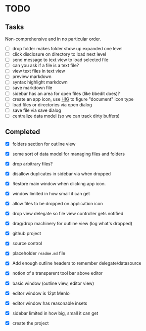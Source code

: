# TODO

## Tasks

Non-comprehensive and in no particular order.

- [ ] drop folder makes folder show up expanded one level
- [ ] click disclosure on directory to load next level
- [ ] send message to text view to load selected file
- [ ] can you ask if a file is a text file?
- [ ] view text files in text view
- [ ] preview markdown
- [ ] syntax highlight markdown
- [ ] save markdown file
- [ ] sidebar has an area for open files (like bbedit does)?
- [ ] create an app icon, use [HIG][appicon] to figure "document" icon type
- [ ] load files or directories via open dialog
- [ ] save file via save dialog
- [ ] centralize data model (so we can track dirty buffers)

## Completed

- [x] folders section for outline view
- [x] some sort of data model for managing files and folders
- [x] drop arbitrary files?
- [x] disallow duplicates in sidebar via when dropped
- [x] Restore main window when clicking app icon.
- [x] window limited in how small it can get
- [x] allow files to be dropped on application icon
- [x] drop view delegate so file view controller gets notified
- [x] drag/drop machinery for outline view (log what's dropped)
- [x] github project
- [x] source control
- [x] placeholder `readme.md` file
- [x] Add enough outline headers to remember delegate/datasource
- [x] notion of a transparent tool bar above editor
- [x] basic window (outline view, editor view)
- [x] editor window is 12pt Menlo
- [x] editor window has reasonable insets
- [x] sidebar limited in how big, small it can get
- [x] create the project


[hig]: https://developer.apple.com/design/human-interface-guidelines/macos/overview/themes/
[appicon]: https://developer.apple.com/design/human-interface-guidelines/macos/icons-and-images/app-icon/
